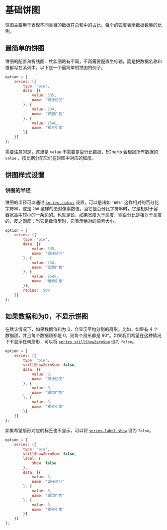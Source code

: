 # 基础饼图

饼图主要用于表现不同类目的数据在总和中的占比。每个的弧度表示数据数量的比例。

## 最简单的饼图

饼图的配置和折线图、柱状图略有不同，不再需要配置坐标轴，而是把数据名称和值都写在系列中。以下是一个最简单的饼图的例子。

```js [live]
option = {
    series: [{
        type: 'pie',
        data: [{
            value: 335,
            name: '直接访问'
        }, {
            value: 234,
            name: '联盟广告'
        }, {
            value: 1548,
            name: '搜索引擎'
        }]
    }]
};
```

需要注意的是，这里是 `value` 不需要是百分比数据，ECharts 会根据所有数据的 `value` ，按比例分配它们在饼图中对应的弧度。


## 饼图样式设置

### 饼图的半径

饼图的半径可以通过 [`series.radius`](${optionPath}series-pie.radius) 设置，可以是诸如 `'60%'` 这样相对的百分比字符串，或是 `200` 这样的绝对像素数值。当它是百分比字符串时，它是相对于容器宽高中较小的一条边的。也就是说，如果宽度大于高度，则百分比是相对于高度的，反之则反；当它是数值型时，它表示绝对的像素大小。

```js [live]
option = {
    series: [{
        type: 'pie',
        data: [{
            value: 335,
            name: '直接访问'
        }, {
            value: 234,
            name: '联盟广告'
        }, {
            value: 1548,
            name: '搜索引擎'
        }],
        radius: '50%'
    }]
};
```

## 如果数据和为0，不显示饼图

在默认情况下，如果数据值和为 0，会显示平均分割的扇形。比如，如果有 4 个数据项，并且每个数据项都是 0，则每个扇形都是 90°。如果我们希望在这种情况下不显示任何扇形，可以将 [`series.stillShowZeroSum`](${optionPath}series-pie.stillShowZeroSum) 设为 `false`。

```js [live]
option = {
    series: [{
        type: 'pie',
        stillShowZeroSum: false,
        data: [{
            value: 0,
            name: '直接访问'
        }, {
            value: 0,
            name: '联盟广告'
        }, {
            value: 0,
            name: '搜索引擎'
        }]
    }]
};
```

如果希望扇形对应的标签也不显示，可以将 [`series.label.show`](${optionPath}series-pie.label.show) 设为 `false`。

```js [live]
option = {
    series: [{
        type: 'pie',
        stillShowZeroSum: false,
        label: {
            show: false
        },
        data: [{
            value: 0,
            name: '直接访问'
        }, {
            value: 0,
            name: '联盟广告'
        }, {
            value: 0,
            name: '搜索引擎'
        }]
    }]
};
```
